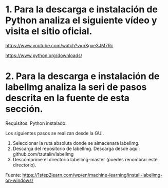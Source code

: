 # 1. Para la descarga e instalación de Python analiza el siguiente vídeo y visita el sitio oficial.

https://www.youtube.com/watch?v=nXgxe3JM7Rc

https://www.python.org/downloads/

# 2. Para la descarga e instalación de labelImg analiza la seri de pasos descrita en la fuente de esta sección.
 
 
 Requisitos: Python instalado.
 
 Los siguientes pasos se realizan desde la GUI.
 1. Seleccionar la ruta absoluta donde se almacenara labelImg.
 2. Descarga del repositorio de labelImg. Descarga desde aquí: github.com/tzutalin/labelImg
 3. Descomprime el directorio labelImg-master (puedes renombrar este directorio).


 Fuente:
 https://1step2learn.com/wp/en/machine-learning/install-labelimg-on-windows/
